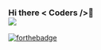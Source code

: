 ### Hi there < Coders />👋<br />![](https://komarev.com/ghpvc/?username=your-github-username&label=PROFILE+VIEWS)



[![forthebadge](https://forthebadge.com/images/badges/built-with-love.svg)](https://forthebadge.com)

<!--
**MariaCristinaTC/MariaCristinaTC** is a ✨ _special_ ✨ repository because its `README.md` (this file) appears on your GitHub profile.

Here are some ideas to get you started:

- 🔭 I’m currently working on ...
- 🌱 I’m currently learning ...
- 👯 I’m looking to collaborate on ...
- 🤔 I’m looking for help with ...
- 💬 Ask me about ...
- 📫 How to reach me: ...
- 😄 Pronouns: ...
- ⚡ Fun fact: ...
-->

